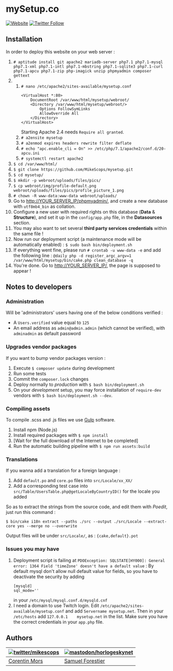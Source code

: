 # mySetup.co

[![Website](https://img.shields.io/website-up-down-green-red/https/mysetup.co.svg?label=mySetup.co)](https://mysetup.co/)
[![Twitter Follow](https://img.shields.io/twitter/follow/mysetup_co.svg?style=social&label=Follow&style=flat-square)](https://twitter.com/mysetup_co)

## Installation

In order to deploy this website on your web server :

1. `# aptitude install git apache2 mariadb-server php7.1 php7.1-mysql php7.1-xml php7.1-intl php7.1-mbstring php7.1-sqlite3 php7.1-curl php7.1-apcu php7.1-zip php-imagick unzip phpmyadmin composer gettext`
2.
    1. `# nano /etc/apache2/sites-available/mysetup.conf`
        ```apacheconf
        <VirtualHost *:80>
            DocumentRoot /var/www/html/mysetup/webroot/
            <Directory /var/www/html/mysetup/webroot/>
                Options FollowSymLinks
                AllowOverride All
            </Directory>
        </VirtualHost>
        ```
        Starting Apache 2.4 needs `Require all granted`.
    2. `# a2ensite mysetup`
    3. `# a2enmod expires headers rewrite filter deflate`
    4. `# echo "apc.enable_cli = On" >> /etc/php/7.1/apache2/conf.d/20-apcu.ini`
    5. `# systemctl restart apache2`
3. `$ cd /var/www/html/`
4. `$ git clone https://github.com/MikeScops/mysetup.git`
5. `$ cd mysetup/`
6. `$ mkdir -p webroot/uploads/files/pics/`
7. `$ cp webroot/img/profile-default.png webroot/uploads/files/pics/profile_picture_1.png`
8. `# chown -R www-data:www-data webroot/uploads/`
9. Go to [http://YOUR_SERVER_IP/phpmyadmin/](http://YOUR_SERVER_IP/phpmyadmin/), and create a new database with `utf8mb4_bin` as collation.
10. Configure a new user with required rights on this database (**Data** & **Structure**), and set it up in the `config/app.php` file, in the **Datasources** section.
11. You may also want to set several **third party services credentials** within the same file !
12. Now run our deployment script (a maintenance mode will be automatically enabled) : `$ sudo bash bin/deployment.sh`
13. If everything went fine, please run `# crontab -u www-data -e` and add the following line : `@daily php -d register_argc_argv=1 /var/www/html/mysetup/bin/cake.php clean_database -q`
14. You're done. Go to [http://YOUR_SERVER_IP/](http://YOUR_SERVER_IP/), the page is supposed to appear !

## Notes to developers

### Administration

Will be 'administrators' users having one of the below conditions verified :

* A `Users.verified` value equal to `125`
* An email address as `admin@admin.admin` (which cannot be verified), with `adminadmin` as default password

### Upgrades vendor packages

If you want to bump vendor packages version :

1. Execute `$ composer update` during development
2. Run some tests
3. Commit the `composer.lock` changes
4. Deploy normally to _production_ with `$ bash bin/deployment.sh`
5. On your _development_ setup, you may force installation of `require-dev` vendors with `$ bash bin/deployment.sh --dev`.

### Compiling assets

To compile .scss and .js files we use [Gulp](https://gulpjs.com/) software.

1. Install npm (Node.js)
2. Install required packages with `$ npm install`
3. [Wait for the full download of the Internet to be completed]
4. Run the automatic building pipeline with `$ npm run assets:build`

### Translations

If you wanna add a translation for a foreign language :

1. Add `default.po` and `core.po` files into `src/Locale/xx_XX/`
2. Add a corresponding test case into `src/Table/UsersTable.php@getLocaleByCountryID()` for the locale you added

So as to extract the strings from the source code, and edit them with _Poedit_, just run this command :

`$ bin/cake i18n extract --paths ./src --output ./src/Locale --extract-core yes --merge no --overwrite`

Output files will be under `src/Locale/`, as : `{cake,default}.pot`

### Issues you may have 

1. Deployment script is failing at `PDOException: SQLSTATE[HY000]: General error: 1364 Field 'timeZone' doesn't have a default value` :
    By default mysql don't allow null default value for fields, so you have to deactivate the security by adding 
    ```
    [mysqld]
    sql_mode=''
    ```
    in your `/etc/mysql/mysql.conf.d/mysqld.cnf `
1. I need a domain to use Twitch login.
    Edit `/etc/apache2/sites-available/mysetup.conf` and add `Servername mysetup.net`.
    Then in your `/etc/hosts` add `127.0.0.1    mysetup.net` in the list.
    Make sure you have the correct credentials in your `app.php` file.

## Authors

| [![twitter/mikescops](https://avatars0.githubusercontent.com/u/4266283?s=100&v=4)](http://twitter.com/mikescops "Follow @mikescops on Twitter") | [![mastodon/horlogeskynet](https://avatars1.githubusercontent.com/u/5331869?s=100&v=4)](https://mastodon.social/@HorlogeSkynet)
|---|---|
| [Corentin Mors](https://pixelswap.fr/) | [Samuel Forestier](https://blog.samuel.domains/) |
